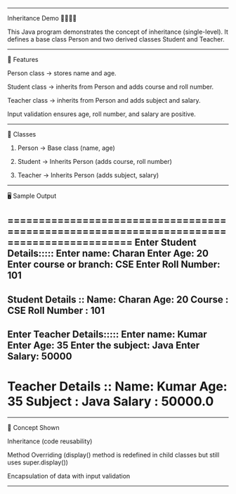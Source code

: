 

---

Inheritance Demo 👨‍👩‍👦‍👦

This Java program demonstrates the concept of inheritance (single-level).
It defines a base class Person and two derived classes Student and Teacher.


---

📌 Features

Person class → stores name and age.

Student class → inherits from Person and adds course and roll number.

Teacher class → inherits from Person and adds subject and salary.

Input validation ensures age, roll number, and salary are positive.



---

📂 Classes

1. Person → Base class (name, age)


2. Student → Inherits Person (adds course, roll number)


3. Teacher → Inherits Person (adds subject, salary)




---

🖥️ Sample Output

==========================================================================================
Enter  Student Details:::::
Enter name: Charan
Enter Age: 20
Enter course or branch: CSE
Enter Roll Number: 101
--------------------------
Student Details ::
Name: Charan
Age: 20
Course : CSE
Roll Number : 101
--------------------------------------------------------------------------------------------
Enter  Teacher Details:::::
Enter name: Kumar
Enter Age: 35
Enter the subject: Java
Enter Salary: 50000
--------------------------
Teacher Details ::
Name: Kumar
Age: 35
Subject : Java
Salary : 50000.0
==========================================================================================


---

🎯 Concept Shown

Inheritance (code reusability)

Method Overriding (display() method is redefined in child classes but still uses super.display())

Encapsulation of data with input validation



---


